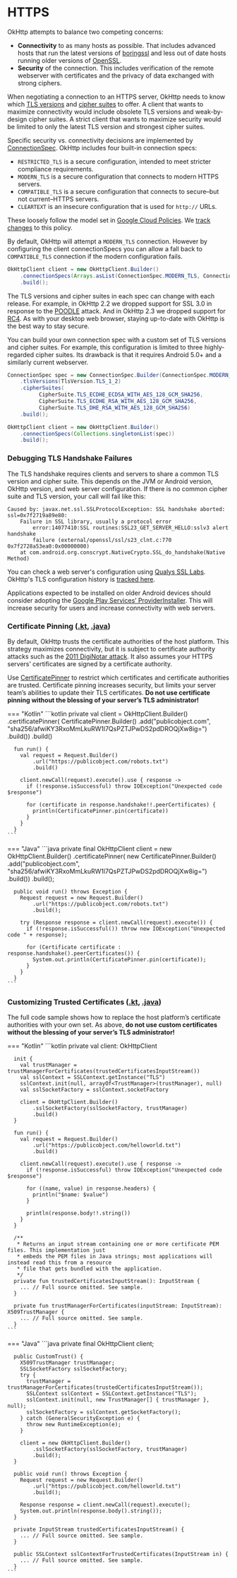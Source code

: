 HTTPS
=====

OkHttp attempts to balance two competing concerns:

 * **Connectivity** to as many hosts as possible. That includes advanced hosts that run the latest versions of [boringssl](https://boringssl.googlesource.com/boringssl/) and less out of date hosts running older versions of [OpenSSL](https://www.openssl.org/).
 * **Security** of the connection. This includes verification of the remote webserver with certificates and the privacy of data exchanged with strong ciphers.

When negotiating a connection to an HTTPS server, OkHttp needs to know which [TLS versions](https://square.github.io/okhttp/4.x/okhttp/okhttp3/-tls-version/) and [cipher suites](https://square.github.io/okhttp/4.x/okhttp/okhttp3/-cipher-suite/) to offer. A client that wants to maximize connectivity would include obsolete TLS versions and weak-by-design cipher suites. A strict client that wants to maximize security would be limited to only the latest TLS version and strongest cipher suites.

Specific security vs. connectivity decisions are implemented by [ConnectionSpec](https://square.github.io/okhttp/4.x/okhttp/okhttp3/-connection-spec/). OkHttp includes four built-in connection specs:

 * `RESTRICTED_TLS` is a secure configuration, intended to meet stricter compliance requirements.
 * `MODERN_TLS` is a secure configuration that connects to modern HTTPS servers.
 * `COMPATIBLE_TLS` is a secure configuration that connects to secure–but not current–HTTPS servers.
 * `CLEARTEXT` is an insecure configuration that is used for `http://` URLs.

These loosely follow the model set in [Google Cloud Policies](https://cloud.google.com/load-balancing/docs/ssl-policies-concepts). We [track changes](tls_configuration_history.md) to this policy.

By default, OkHttp will attempt a `MODERN_TLS` connection.  However by configuring the client connectionSpecs you can allow a fall back to `COMPATIBLE_TLS` connection if the modern configuration fails.

```java
OkHttpClient client = new OkHttpClient.Builder()
    .connectionSpecs(Arrays.asList(ConnectionSpec.MODERN_TLS, ConnectionSpec.COMPATIBLE_TLS))
    .build();
```

The TLS versions and cipher suites in each spec can change with each release. For example, in OkHttp 2.2 we dropped support for SSL 3.0 in response to the [POODLE](https://googleonlinesecurity.blogspot.ca/2014/10/this-poodle-bites-exploiting-ssl-30.html) attack. And in OkHttp 2.3 we dropped support for [RC4](https://en.wikipedia.org/wiki/RC4#Security). As with your desktop web browser, staying up-to-date with OkHttp is the best way to stay secure.

You can build your own connection spec with a custom set of TLS versions and cipher suites. For example, this configuration is limited to three highly-regarded cipher suites. Its drawback is that it requires Android 5.0+ and a similarly current webserver.

```java
ConnectionSpec spec = new ConnectionSpec.Builder(ConnectionSpec.MODERN_TLS)
    .tlsVersions(TlsVersion.TLS_1_2)
    .cipherSuites(
          CipherSuite.TLS_ECDHE_ECDSA_WITH_AES_128_GCM_SHA256,
          CipherSuite.TLS_ECDHE_RSA_WITH_AES_128_GCM_SHA256,
          CipherSuite.TLS_DHE_RSA_WITH_AES_128_GCM_SHA256)
    .build();

OkHttpClient client = new OkHttpClient.Builder()
    .connectionSpecs(Collections.singletonList(spec))
    .build();
```

### Debugging TLS Handshake Failures

The TLS handshake requires clients and servers to share a common TLS version and cipher suite. This
depends on the JVM or Android version, OkHttp version, and web server configuration. If there is no
common cipher suite and TLS version, your call will fail like this:

```
Caused by: javax.net.ssl.SSLProtocolException: SSL handshake aborted: ssl=0x7f2719a89e80:
    Failure in SSL library, usually a protocol error
        error:14077410:SSL routines:SSL23_GET_SERVER_HELLO:sslv3 alert handshake 
        failure (external/openssl/ssl/s23_clnt.c:770 0x7f2728a53ea0:0x00000000)
    at com.android.org.conscrypt.NativeCrypto.SSL_do_handshake(Native Method)
```

You can check a web server's configuration using [Qualys SSL Labs][qualys]. OkHttp's TLS
configuration history is [tracked here](tls_configuration_history.md).

Applications expected to be installed on older Android devices should consider adopting the
[Google Play Services’ ProviderInstaller][provider_installer]. This will increase security for users
and increase connectivity with web servers.

### Certificate Pinning ([.kt][CertificatePinningKotlin], [.java][CertificatePinningJava]) 

By default, OkHttp trusts the certificate authorities of the host platform. This strategy maximizes connectivity, but it is subject to certificate authority attacks such as the [2011 DigiNotar attack](https://www.computerworld.com/article/2510951/cybercrime-hacking/hackers-spied-on-300-000-iranians-using-fake-google-certificate.html). It also assumes your HTTPS servers’ certificates are signed by a certificate authority.

Use [CertificatePinner](https://square.github.io/okhttp/4.x/okhttp/okhttp3/-certificate-pinner/) to restrict which certificates and certificate authorities are trusted. Certificate pinning increases security, but limits your server team’s abilities to update their TLS certificates. **Do not use certificate pinning without the blessing of your server’s TLS administrator!**

=== "Kotlin"
    ```kotlin
      private val client = OkHttpClient.Builder()
          .certificatePinner(
              CertificatePinner.Builder()
                  .add("publicobject.com", "sha256/afwiKY3RxoMmLkuRW1l7QsPZTJPwDS2pdDROQjXw8ig=")
                  .build())
          .build()
    
      fun run() {
        val request = Request.Builder()
            .url("https://publicobject.com/robots.txt")
            .build()
    
        client.newCall(request).execute().use { response ->
          if (!response.isSuccessful) throw IOException("Unexpected code $response")
    
          for (certificate in response.handshake!!.peerCertificates) {
            println(CertificatePinner.pin(certificate))
          }
        }
      }
    ```
=== "Java"
    ```java
      private final OkHttpClient client = new OkHttpClient.Builder()
          .certificatePinner(
              new CertificatePinner.Builder()
                  .add("publicobject.com", "sha256/afwiKY3RxoMmLkuRW1l7QsPZTJPwDS2pdDROQjXw8ig=")
                  .build())
          .build();
    
      public void run() throws Exception {
        Request request = new Request.Builder()
            .url("https://publicobject.com/robots.txt")
            .build();
    
        try (Response response = client.newCall(request).execute()) {
          if (!response.isSuccessful()) throw new IOException("Unexpected code " + response);
    
          for (Certificate certificate : response.handshake().peerCertificates()) {
            System.out.println(CertificatePinner.pin(certificate));
          }
        }
      }
    ```

### Customizing Trusted Certificates ([.kt][CustomTrustKotlin], [.java][CustomTrustJava])

The full code sample shows how to replace the host platform’s certificate authorities with your own set. As above, **do not use custom certificates without the blessing of your server’s TLS administrator!**

=== "Kotlin"
    ```kotlin
      private val client: OkHttpClient
    
      init {
        val trustManager = trustManagerForCertificates(trustedCertificatesInputStream())
        val sslContext = SSLContext.getInstance("TLS")
        sslContext.init(null, arrayOf<TrustManager>(trustManager), null)
        val sslSocketFactory = sslContext.socketFactory
    
        client = OkHttpClient.Builder()
            .sslSocketFactory(sslSocketFactory, trustManager)
            .build()
      }
    
      fun run() {
        val request = Request.Builder()
            .url("https://publicobject.com/helloworld.txt")
            .build()
    
        client.newCall(request).execute().use { response ->
          if (!response.isSuccessful) throw IOException("Unexpected code $response")
    
          for ((name, value) in response.headers) {
            println("$name: $value")
          }
    
          println(response.body!!.string())
        }
      }
    
      /**
       * Returns an input stream containing one or more certificate PEM files. This implementation just
       * embeds the PEM files in Java strings; most applications will instead read this from a resource
       * file that gets bundled with the application.
       */
      private fun trustedCertificatesInputStream(): InputStream {
        ... // Full source omitted. See sample.
      }
    
      private fun trustManagerForCertificates(inputStream: InputStream): X509TrustManager {
        ... // Full source omitted. See sample.
      }
    ```
=== "Java"
    ```java
      private final OkHttpClient client;
    
      public CustomTrust() {
        X509TrustManager trustManager;
        SSLSocketFactory sslSocketFactory;
        try {
          trustManager = trustManagerForCertificates(trustedCertificatesInputStream());
          SSLContext sslContext = SSLContext.getInstance("TLS");
          sslContext.init(null, new TrustManager[] { trustManager }, null);
          sslSocketFactory = sslContext.getSocketFactory();
        } catch (GeneralSecurityException e) {
          throw new RuntimeException(e);
        }
    
        client = new OkHttpClient.Builder()
            .sslSocketFactory(sslSocketFactory, trustManager)
            .build();
      }
    
      public void run() throws Exception {
        Request request = new Request.Builder()
            .url("https://publicobject.com/helloworld.txt")
            .build();
    
        Response response = client.newCall(request).execute();
        System.out.println(response.body().string());
      }
    
      private InputStream trustedCertificatesInputStream() {
        ... // Full source omitted. See sample.
      }
    
      public SSLContext sslContextForTrustedCertificates(InputStream in) {
        ... // Full source omitted. See sample.
      }
    ```

 [CustomTrustJava]: https://github.com/square/okhttp/blob/master/samples/guide/src/main/java/okhttp3/recipes/CustomTrust.java
 [CustomTrustKotlin]: https://github.com/square/okhttp/blob/master/samples/guide/src/main/java/okhttp3/recipes/kt/CustomTrust.kt
 [CertificatePinningJava]: https://github.com/square/okhttp/blob/master/samples/guide/src/main/java/okhttp3/recipes/CertificatePinning.java
 [CertificatePinningKotlin]: https://github.com/square/okhttp/blob/master/samples/guide/src/main/java/okhttp3/recipes/kt/CertificatePinning.kt
 [provider_installer]: https://developer.android.com/training/articles/security-gms-provider
 [qualys]: https://www.ssllabs.com/ssltest/
